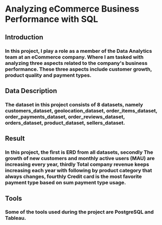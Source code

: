 # Analyzing eCommerce Business Performance with SQL
## Introduction
### In this project, I play a role as a member of the Data Analytics team at an eCommerce company. Where I am tasked with analyzing three aspects related to the company's business performance. These three aspects include customer growth, product quality and payment types.
## Data Description
### The dataset in this project consists of 8 datasets, namely customers_dataset, geolocation_dataset, order_items_dataset, order_payments_dataset, order_reviews_dataset, orders_dataset, product_dataset, sellers_dataset.
## Result
### In this project, the first is ERD from all datasets, secondly The growth of new customers and monthly active users (MAU) are increasing every year, thirdly Total company revenue keeps increasing each year with following by product category that always changes, fourthly Credit card is the most favorite payment type based on sum payment type usage.
## Tools
### Some of the tools used during the project are PostgreSQL and Tableau.
